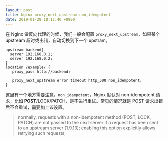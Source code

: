 ```yaml
---
layout: post
title: Nginx proxy_next_upstream non_idempotent
date: 2019-01-28 18:12:40 +0800
---
```


在 Nginx 做反向代理的时候，我们一般会配置 `proxy_next_upstream`，如果某个 upstream 超时或出错，自动切换到下一个 upstram。

```
upstream backend{
  server 192.168.0.1;
  server 192.168.0.2;
}
location /example/ {
   proxy_pass http://backend;

   proxy_next_upstream error timeout http_500 non_idempotent;
}
```

这里有一个地方需要注意，`non_idempotent`，Nginx 默认对 non-idempotent 请求，比如 **POST**/LOCK/PATCH，是不进行重试。常见的情况就是 POST 请求出错后不会重试，需要加上该设置。

> normally, requests with a non-idempotent method (POST, LOCK, PATCH) are not passed to the next server if a request has been sent to an upstream server (1.9.13); enabling this option explicitly allows retrying such requests;
